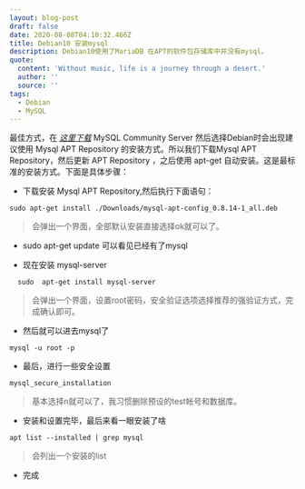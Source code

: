 ```yaml
---
layout: blog-post
draft: false
date: 2020-08-08T04:10:32.466Z
title: Debian10 安装mysql
description: Debian10使用了MariaDB 在APT的软件包存储库中并没有mysql。
quote:
  content: 'Without music, life is a journey through a desert.'
  author: ''
  source: ''
tags:
  - Debian
  - MySQL
---
```

最佳方式，在 *[这里下载](https://dev.mysql.com/downloads/)* MySQL Community Server 然后选择Debian时会出现建议使用 Mysql APT Repository 的安装方式。所以我们下载Mysql APT Repository，然后更新 APT Repository ，之后使用 apt-get 自动安装。这是最标准的安装方式。下面是具体步骤：

* 下载安装 Mysql APT Repository,然后执行下面语句：

```
sudo apt-get install ./Downloads/mysql-apt-config_0.8.14-1_all.deb
```

> 会弹出一个界面，全部默认安装直接选择ok就可以了。

* sudo apt-get update 可以看见已经有了mysql

* 现在安装 mysql-server

```
  sudo  apt-get install mysql-server
```

> 会弹出一个界面，设置root密码，安全验证选项选择推荐的强验证方式，完成确认即可。

* 然后就可以进去mysql了

```
mysql -u root -p
```

* 最后，进行一些安全设置

```
mysql_secure_installation
```

> 基本选择n就可以了，我习惯删除预设的test帐号和数据库。

* 安装和设置完毕，最后来看一眼安装了啥

```
apt list --installed | grep mysql
```

> 会列出一个安装的list

* 完成